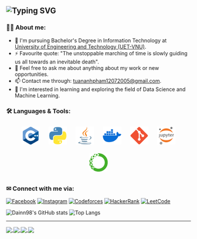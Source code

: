 ![Typing SVG](https://readme-typing-svg.demolab.com?font=Fira+Code&pause=1000&width=435&lines=Hi%2C+I'm+%40Dainn98+%F0%9F%91%A8%E2%80%8D%F0%9F%92%BB;A+2th-year+student+from+UET-VNU)
---
### 👩‍💻 About me:
- 🌱 I'm pursuing Bachelor's Degree in Information Technology at [University of Engineering and Technology (UET-VNU)](https://uet.vnu.edu.vn/).
- ⚡ Favourite quote: "The unstoppable marching of time is slowly guiding us all towards an inevitable death".
- 💬 Feel free to ask me about anything about my work or new opportunities.
- 📫 Contact me through: [tuananhpham12072005@gmail.com](mailto:tuananhpham12072005@gmail.com).
- 🔭 I'm interested in learning and exploring the field of Data Science and Machine Learning.

### 🛠 Languages & Tools:
<div align="center">          
  <p>
    <img src="./Logo/cplusplus.png" title="C++" alt="C++" width="50" height="50" style="margin: 10px;"/>
    <img src="./Logo/python.png" title="Python" alt="Python" width="50" height="50" style="margin: 10px;"/>
    <img src="./Logo/java.png" title="Java" alt="Java" width="50" height="50" style="margin: 10px;"/>
    <img src="./Logo/docker.png" title="Docker" alt="Docker" width="50" height="50" style="margin: 10px;"/>
    <img src="./Logo/git.png" title="Git" alt="Git" width="50" height="50" style="margin: 10px;"/>
    <img src="./Logo/jupiter_notebook.png" title="Jupyter Notebook" alt="Jupyter Notebook" width="50" height="50" style="margin: 10px;"/>
    <img src="./Logo/Anaconda.png" title="Anaconda" alt="Anaconda" width="50" height="50" style="margin: 10px;"/>
  </p>
</div>  

### ✉ Connect with me via: 
[![Facebook](https://img.shields.io/badge/Facebook-%231877F2.svg?logo=Facebook&logoColor=white)](https://www.facebook.com/dainn98/) 
[![Instagram](https://img.shields.io/badge/Instagram-E4405F.svg?logo=Instagram&logoColor=white)](https://www.instagram.com/tanhh.1275/) 
[![Codeforces](https://img.shields.io/badge/Codeforces-%235A5FCD.svg?logo=Codeforces&logoColor=white)](https://codeforces.com/profile/dainn98)
[![HackerRank](https://img.shields.io/badge/HackerRank-2EC866.svg?logo=HackerRank&logoColor=white)](https://www.hackerrank.com/profile/tuananhk56a1)
[![LeetCode](https://img.shields.io/badge/LeetCode-FFA116.svg?logo=LeetCode&logoColor=white)](https://leetcode.com/u/Dainn98/)

![Dainn98's GitHub stats](https://github-readme-stats.vercel.app/api?username=Dainn98&show_icons=true&theme=shadow_blue)
![Top Langs](https://github-readme-stats.vercel.app/api/top-langs/?username=Dainn98&layout=compact)


---

<a href="https://github.com/Dainn98/FloppyBird">
  <img align="center" src="https://github-readme-stats.vercel.app/api/pin/?username=Dainn98&repo=FloppyBird&theme=shadow_red" />
</a>

<a href="https://github.com/Dainn98/PracticeGit">
  <img align="center" src="https://github-readme-stats.vercel.app/api/pin/?username=Dainn98&repo=LibraryManagement&theme=shadow_green" />
</a>
<a href="https://github.com/Dainn98/HangMan">
  <img align="center" src="https://github-readme-stats.vercel.app/api/pin/?username=Dainn98&repo=HangMan&theme=shadow_green" />
</a>  
<a href="https://github.com/Dainn98/Simple_XO">
  <img align="center" src="https://github-readme-stats.vercel.app/api/pin/?username=Dainn98&repo=Simple_XO&theme=shadow_red" />
</a>  

